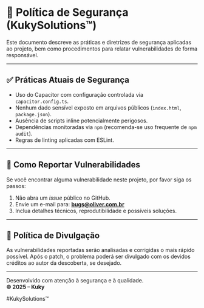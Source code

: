 # 🔐 Política de Segurança (KukySolutions™)

Este documento descreve as práticas e diretrizes de segurança aplicadas ao projeto, bem como procedimentos para relatar vulnerabilidades de forma responsável.

---

## ✅ Práticas Atuais de Segurança

- Uso do Capacitor com configuração controlada via `capacitor.config.ts`.
- Nenhum dado sensível exposto em arquivos públicos (`index.html`, `package.json`).
- Ausência de scripts inline potencialmente perigosos.
- Dependências monitoradas via `npm` (recomenda-se uso frequente de `npm audit`).
- Regras de linting aplicadas com ESLint.

---

## 🧯 Como Reportar Vulnerabilidades

Se você encontrar alguma vulnerabilidade neste projeto, por favor siga os passos:

1. Não abra um _issue_ público no GitHub.
2. Envie um e-mail para: **bugs@oliver.com.br**
3. Inclua detalhes técnicos, reprodutibilidade e possíveis soluções.

---

## 📢 Política de Divulgação

As vulnerabilidades reportadas serão analisadas e corrigidas o mais rápido possível. Após o patch, o problema poderá ser divulgado com os devidos créditos ao autor da descoberta, se desejado.

---

Desenvolvido com atenção à segurança e à qualidade.  
**© 2025 – Kuky**

#KukySolutions™
